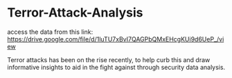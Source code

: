 # Terror-Attack-Analysis
access the data from this link: https://drive.google.com/file/d/1luTU7xBvI7QAGPbQMxEHcgKUi9d6UeP_/view

Terror attacks has been on the rise recently, to help curb this and draw informative insights to aid in the fight against through security data analysis.

